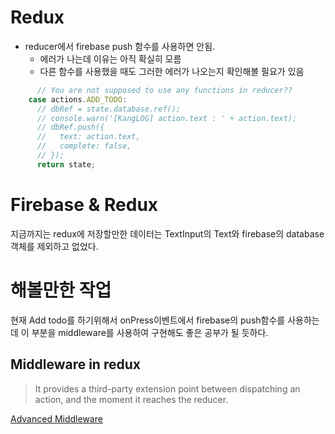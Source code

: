 # Redux
- reducer에서 firebase push 함수를 사용하면 안됨.
  - 에러가 나는데 이유는 아직 확실히 모름
  - 다른 함수를 사용했을 때도 그러한 에러가 나오는지 확인해볼 필요가 있음

```javascript
      // You are not supposed to use any functions in reducer??
    case actions.ADD_TODO:
      // dbRef = state.database.ref();
      // console.warn('[KangLOG] action.text : ' + action.text);
      // dbRef.push({
      //   text: action.text,
      //   complete: false,
      // });
      return state;
```

# Firebase & Redux
지금까지는 redux에 저장할만한 데이터는 TextInput의 Text와 firebase의 database객체를 제외하고 없었다.

# 해볼만한 작업
현재 Add todo를 하기위해서 onPress이벤트에서 firebase의 push함수를 사용하는데 이 부분을 middleware를 사용하여 구현해도 좋은 공부가 될 듯하다.

## Middleware in redux
> It provides a third-party extension point between dispatching an action, and the moment it reaches the reducer.

[Advanced Middleware](http://redux.js.org/docs/advanced/Middleware.html)